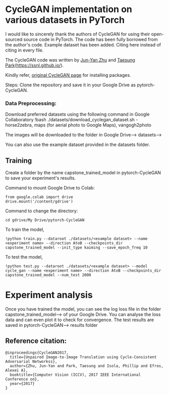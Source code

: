 # CycleGAN implementation on various datasets in PyTorch

I would like to sincerely thank the authors of CycleGAN for using their open-sourced source code in PyTorch. The code has been fully borrowed from the author's code. Example dataset has been added. Citing here instead of citing in every file.

The CycleGAN code was written by [Jun-Yan Zhu](https://github.com/junyanz) and [Taesung Park](https://github.com/taesung)(https://ssnl.github.io/).

Kindly refer, [original CycleGAN page](https://github.com/junyanz/pytorch-CycleGAN-and-pix2pix) for installing packages. 

Steps:
 Clone the repository and save it in your Google Drive as pytorch-CycleGAN.
 
### Data Preprocessing: 
Download preferred datasets using the following command in Google Collaboratory
!bash ./datasets/download_cyclegan_dataset.sh <dataset name>
  <dataset name>- horse2zebra, maps (for aerial photo to Google Maps), vangogh2photo
    
The images will be downloaded to the folder in Google Drive--> datasets--> <dataset name>
  
 You can also use the example dataset provided in the datasets folder.

## Training 
Create a folder by the name capstone_trained_model in pytorch-CycleGAN to save your experiment's results.


Command to mount Google Drive to Colab:
```
from google.colab import drive 
drive.mount('/content/gdrive')
```

Command to change the directory:
```
cd gdrive/My Drive/pytorch-CycleGAN
```

To train the model, 
```
!python train.py --dataroot ./datasets/<example dataset> --name <experiment name> --direction AtoB --checkpoints_dir capstone_trained_model --init_type kaiming --save_epoch_freq 10
```
To test the model, 
```
!python test.py --dataroot ./datasets/<example dataset> --model cycle_gan --name <experiment name> --direction AtoB --checkpoints_dir capstone_trained_model --num_test 2000  
```

# Experiment analysis 

Once you have trained the model, you can see the log loss file in the folder capstone_trained_model--> <experiment name> of your Google Drive. You can analyse the loss data and can even plot it to check for convergence. The test results are saved in pytorch-CycleGAN--> results folder
  
  
  ## Reference citation: 
```
@inproceedings{CycleGAN2017,
  title={Unpaired Image-to-Image Translation using Cycle-Consistent Adversarial Networkss},
  author={Zhu, Jun-Yan and Park, Taesung and Isola, Phillip and Efros, Alexei A},
  booktitle={Computer Vision (ICCV), 2017 IEEE International Conference on},
  year={2017}
}
```
